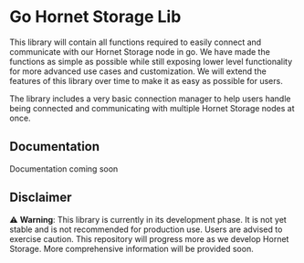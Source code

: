 # Go Hornet Storage Lib

This library will contain all functions required to easily connect and communicate with our Hornet Storage node in go. We have made the functions as simple as possible while still exposing lower level functionality for more advanced use cases and customization. We will extend the features of this library over time to make it as easy as possible for users.

The library includes a very basic connection manager to help users handle being connected and communicating with multiple Hornet Storage nodes at once.

## Documentation

Documentation coming soon

## Disclaimer
⚠️ **Warning**: This library is currently in its development phase. It is not yet stable and is not recommended for production use. Users are advised to exercise caution. This repository will progress more as we develop Hornet Storage. More comprehensive information will be provided soon.
